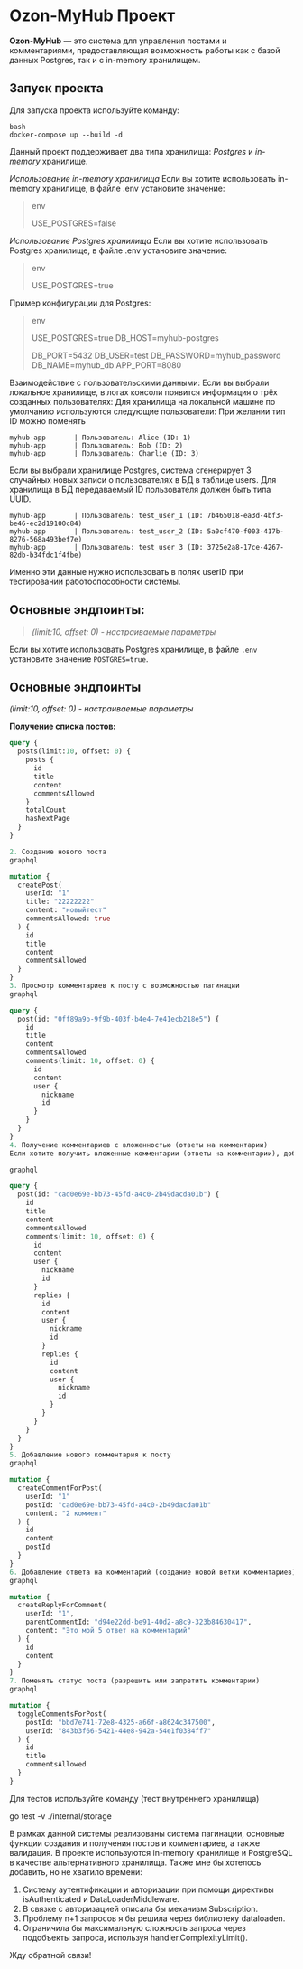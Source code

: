 # Ozon-MyHub Проект 
**Ozon-MyHub** — это система для управления постами и комментариями, предоставляющая возможность работы как с базой данных Postgres, так и с in-memory хранилищем. 
## Запуск проекта
 Для запуска проекта используйте команду:

```
bash
docker-compose up --build -d
```
Данный проект поддерживает два типа хранилища: *Postgres* и *in-memory* хранилище.

*Использование in-memory хранилища*
Если вы хотите использовать in-memory хранилище, в файле .env установите значение:

> env
> 
> USE_POSTGRES=false

*Использование Postgres хранилища*
Если вы хотите использовать Postgres хранилище, в файле .env установите значение:

> env
> 
> USE_POSTGRES=true

Пример конфигурации для Postgres:

> env
> 
> USE_POSTGRES=true DB_HOST=myhub-postgres
> 
> DB_PORT=5432
>  DB_USER=test
>   DB_PASSWORD=myhub_password
>    DB_NAME=myhub_db
> APP_PORT=8080

Взаимодействие с пользовательскими данными:
Если вы выбрали локальное хранилище, в логах консоли появится информация о трёх созданных пользователях: Для хранилища на локальной машине  по умолчанию используются следующие пользователи:
При желании тип ID можно поменять 

    myhub-app       | Пользователь: Alice (ID: 1)
    myhub-app       | Пользователь: Bob (ID: 2)
    myhub-app       | Пользователь: Charlie (ID: 3)
    
Если вы выбрали хранилище Postgres, система сгенерирует 3 случайных новых записи о пользователях в БД в таблице users. Для хранилища в БД  передаваемый ID пользователя должен быть типа UUID. 

    myhub-app       | Пользователь: test_user_1 (ID: 7b465018-ea3d-4bf3-be46-ec2d19100c84)
    myhub-app       | Пользователь: test_user_2 (ID: 5a0cf470-f003-417b-8276-568a493bef7e)
    myhub-app       | Пользователь: test_user_3 (ID: 3725e2a8-17ce-4267-82db-b34fdc1f4fbe)
Именно эти данные нужно использовать в полях userID при тестировании работоспособности системы.

## Основные эндпоинты:
> 
> _(limit:10, offset: 0) - настраиваемые параметры_



Если вы хотите использовать Postgres хранилище, в файле `.env` установите значение `POSTGRES=true`.

## Основные эндпоинты

_(limit:10, offset: 0) - настраиваемые параметры_

**Получение списка постов:**
```graphql
query {
  posts(limit:10, offset: 0) {
    posts {
      id
      title
      content
      commentsAllowed
    }
    totalCount
    hasNextPage
  }
}

2. Создание нового поста
graphql

mutation {
  createPost(
    userId: "1"
    title: "22222222"
    content: "новыйтест"
    commentsAllowed: true
  ) {
    id
    title
    content
    commentsAllowed
  }
}
3. Просмотр комментариев к посту с возможностью пагинации
graphql

query {
  post(id: "0ff89a9b-9f9b-403f-b4e4-7e41ecb218e5") {
    id
    title
    content
    commentsAllowed
    comments(limit: 10, offset: 0) {
      id
      content
      user {
        nickname
        id
      }
    }
  }
}
4. Получение комментариев с вложенностью (ответы на комментарии)
Если хотите получить вложенные комментарии (ответы на комментарии), добавьте параметр replies:

graphql

query {
  post(id: "cad0e69e-bb73-45fd-a4c0-2b49dacda01b") {
    id
    title
    content
    commentsAllowed
    comments(limit: 10, offset: 0) {
      id
      content
      user {
        nickname
        id
      }
      replies {
        id
        content
        user {
          nickname
          id
        }
        replies {
          id
          content
          user {
            nickname
            id
          }
        }
      }
    }
  }
}
5. Добавление нового комментария к посту
graphql

mutation {
  createCommentForPost(
    userId: "1"
    postId: "cad0e69e-bb73-45fd-a4c0-2b49dacda01b"
    content: "2 коммент"
  ) {
    id
    content
    postId
  }
}
6. Добавление ответа на комментарий (создание новой ветки комментариев)
graphql

mutation {
  createReplyForComment(
    userId: "1",
    parentCommentId: "d94e22dd-be91-40d2-a8c9-323b84630417",
    content: "Это мой 5 ответ на комментарий"
  ) {
    id
    content
  }
}
7. Поменять статус поста (разрешить или запретить комментарии)
graphql

mutation {
  toggleCommentsForPost(
    postId: "bbd7e741-72e8-4325-a66f-a8624c347500",
    userId: "843b3f66-5421-44e8-942a-54e1f0384ff7"
  ) {
    id
    title
    commentsAllowed
  }
}
```
Для тестов используйте команду 
(тест внутреннего хранилища)

go test -v ./internal/storage 

В рамках данной системы реализованы система пагинации, основные функции создания и получения постов и комментариев, а также валидация. В проекте используются in-memory хранилище и PostgreSQL в качестве альтернативного хранилища. 
Также мне бы хотелось добавить, но не хватило времени:
1. Систему аутентификации и авторизации при помощи директивы isAuthenticated и DataLoaderMiddleware.
2. В связке с авторизацией описала бы механизм Subscription.
3. Проблему n+1 запросов я бы решила через библиотеку dataloaden.
4.  Ограничила бы максимальную сложность запроса через подобъекты запроса, используя handler.ComplexityLimit(). 

Жду обратной связи!